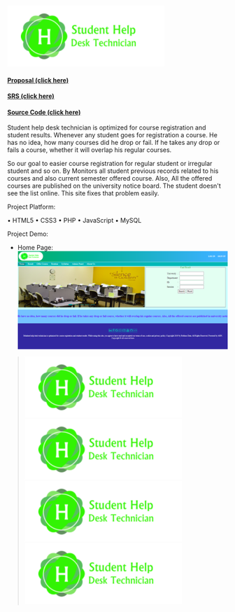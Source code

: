 ![Application UI](https://github.com/abuhanifnumani/Student-Help-Desk-Technician/blob/master/SHDT%20code/img/1.png)
<br>
#### [Proposal (click here)](https://github.com/abuhanifnumani/Student-Help-Desk-Technician/raw/master/Proposal%20(SHDT).docx)
#### [SRS (click here)](https://github.com/abuhanifnumani/Student-Help-Desk-Technician/raw/master/SRS%20(SHDT).docx)
#### [Source Code (click here)](https://github.com/abuhanifnumani/Student-Help-Desk-Technician/tree/master/SHDT%20code)

Student help desk technician is optimized for course registration and student results.
Whenever any student goes for registration a course. He has no idea, how many courses did he drop or fail. If he takes any drop or fails a course, whether it will overlap his regular courses.

So our goal to easier course registration for regular student or irregular student and so on. By Monitors all student previous records related to his courses and also current semester offered course. Also, All the offered courses are published on the university notice board. The student doesn't see the list online. This site fixes that problem easily. 

Project Platform:

•	HTML5
•	CSS3
•	PHP
•	JavaScript
•	MySQL

Project Demo:
<br>
* Home Page: ![Home Page](https://github.com/abuhanifnumani/Student-Help-Desk-Technician/blob/master/Demo%20(4).png)
>![Application UI](https://github.com/abuhanifnumani/Student-Help-Desk-Technician/blob/master/SHDT%20code/img/1.png)
>![Application UI](https://github.com/abuhanifnumani/Student-Help-Desk-Technician/blob/master/SHDT%20code/img/1.png)
>![Application UI](https://github.com/abuhanifnumani/Student-Help-Desk-Technician/blob/master/SHDT%20code/img/1.png)
>![Application UI](https://github.com/abuhanifnumani/Student-Help-Desk-Technician/blob/master/SHDT%20code/img/1.png)

